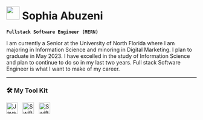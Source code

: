 # <img src="https://media.giphy.com/media/UAB-IT-tech-technology-uabit-VdoIFLsMIlwzfKD520/giphy.gif" width="35"> Sophia Abuzeni 



**`Fullstack Software Engineer (MERN)`**

I am currently a Senior at the University of North Florida where I am majoring in Information Science and minoring in Digital Marketing. I plan to graduate in May 2023. I have excelled in the study of Information Science and plan to continue to do so in my last two years. Full stack Software Engineer is what I want to make of my career.

---

### 🛠 My Tool Kit

<img align="left" alt="Java" width="30px" style="padding-right:10px;" src="https://cdn.jsdelivr.net/gh/devicons/devicon/icons/java/java-original.svg"/>

<img align="left" alt="Swift" width="30px" style="padding-right:10px;" src="https://upload.wikimedia.org/wikipedia/commons/1/18/ISO_C%2B%2B_Logo.svg"/>
<img align="left" alt="Swift" width="30px" style="padding-right:10px;" src="https://camo.githubusercontent.com/6c8e86dfc77346d4388b8e064db73017a210f18e2cd18e74779ea34f2d630f4a/68747470733a2f2f63646e2e6a7364656c6976722e6e65742f67682f64657669636f6e732f64657669636f6e2f69636f6e732f6769746875622f6769746875622d6f726967696e616c2e737667"/>
<br />


 
